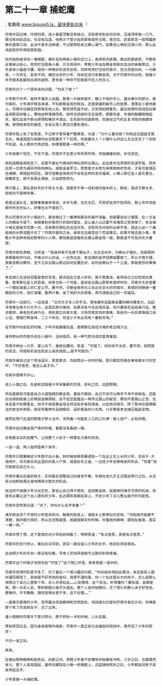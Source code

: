 # 第二十一章 捕蛇鹰
, 笔趣阁 www.biquge5.la，最快更新剑来 ！

    苻南华回过神，环顾四周，连小巷屋顶都没有放过，没有察觉到任何异样，迅速深呼吸一口气，既没有向前迈出，也没有后退。他再次下意识去抓那枚祖传玉佩，落空后，赶紧默念一段残篇断章的道家口诀，此诀不是术法神通，不过是帮助自己静心凝气，如果说心境如泛湖小舟，那么此诀起到的作用就是船锚。

    他开始侧身背向一堵墙壁，横步走到两条小巷的岔口上，身体肌肉紧绷，做出防御姿势，不敢有丝毫掉以轻心，死死盯住那条小巷，只见视线中，草鞋少年站在蔡金简倒在血泊的身躯旁边，少年身体小幅度弓腰，保持一种微妙的进攻态势，同样死死盯住他苻南华，双方虎狼对峙，一为解惑，一为求生，各有不同。横空出世的少年，目标应该只有蔡金简，对于苻南华的出现，陋巷少年凭借本能展现出来的姿势，更多是一种你不犯我我不犯人的含义。

    苻南华问了一个很多余的问题，“你杀了她？”

    少年默不作声，始终手握杀人凶器，那是一片破碎瓷片，略小于他的手心，露出拳头的部分，极为锋利，少年满手鲜血淋漓，不知是蔡金简的鲜血，还是瓷器刺破手心的结果，滴落在小巷地面上。苻南华在确定四周再无他人后，既觉得荒诞不经，又觉得如释重负。最后他便将视线投在蔡金简那具娇躯上，哪怕这种落魄场景，依然无损她的天生丽质，婀娜多姿，丰满的胸脯微微起伏，猩红血液不断从脖颈和嘴巴中涌出，生机即将彻底断绝，但是经过气机反复淬炼的强健体魄，使得她承受的痛苦，也会比常人更加沉重和漫长。

    苻南华脸上有了些笑意，不过骨子里带着严酷寒意，问道：“为什么要杀她？你和这位姐姐无冤无仇，难道就因为她跟你在泥瓶巷开了个玩笑，你就要杀人？小镇什么时这么无法无天了？你知不知道，杀人偿命欠债还钱，到哪里都是一样的啊。”

    少年就像个哑巴，不言不语。苻南华不在意少年所思所想，开始缓缓向前，步伐坚定。

    他知道蔡金简死定了，这里不是仙气缭绕的神仙洞府云霞山，此处是术法禁绝的天道牢笼，除非出现一位修为通天的陆地神仙，或是金身罗汉，愿意拿大半修为来换取她的性命，才有可能镇压住魂魄，帮她起死回生。很可惜蔡金简绝对不会有这样的泼天福缘，小镇上那位圣人身负重任，俯瞰苍生，绝不会厚此薄彼，只会顺势而为。

    修行路上，莫名其妙夭折于阳关大道，或是死于争一线机缘的独木桥上，都有，虽说不算太多，但绝对不是稀罕事。

    若是证道长生，能够事事循序渐进，步步为营，无灾无厄，尽享好处而不担风险，那么市井百姓眼中的无忧仙人，好像也太不值钱了。

    所以苻南华对于小镇此行，甚至做过了一番搏命厮杀的最坏准备，但是要说在小镇里，在一方圣人的眼皮子底下，亲眼看到并肩而行的临时盟友，这么被人以迅雷不及掩耳之势宰掉了，老龙城少城主是破天荒第一次，没有眼花缭乱的法宝对攻，没有惊天动地的仙家手笔，就这么给一个最低贱的乡野泥腿子杀了？苻南华震惊之余，根本无法接受这个荒诞事实。如果不是这座小镇，草鞋少年这种命贱如野草的小人物，哪怕是遥遥看到云霞山蔡金简一面，都是遥不可及的天大奢望。

    苻南华脸色肃穆，沉声道：“我虽然来不及救下蔡仙子，也无法杀你，为蔡仙子报仇，但是既然亲眼看到你行凶，不做点什么的话，一旦传出去，老龙城的金字招牌就要砸了。所以于情于理，我都该教训教你，至于之后云霞山那边如何处置应对，如何给蔡仙子一个公道，那就是你的事情了。”

    老龙城少主这些冠冕堂皇的言语，是说给此方圣人听的，属于客套话，省得自己之后吃相太难看，惹来那位圣人的恶感。将来也有一个可能，是说给云霞山那帮老祖师听的，苻南华无非是要一个摆在桌面上的仁至义尽。要不然，对蔡金简早已心存必杀念头的苻南华，真想好好酬谢一番眼前的少年，误打误撞，鲁莽行事，省了他好大的周章，真可谓是自己的一员福将。

    苻南华一边前行，一边说道：“见你方才杀人的手法，意味着你这副臭皮囊的瞬间爆发力，比起寻常青壮男子只大不小，这其实颇为难得，如果没有今天这场风波，你只要有机会投身行伍，敢杀敢拼，再有些机缘巧合，得到某位兵家大佬、沙场世家武将的青睐，丢给你一份兵家铸身口诀心法，慢慢打熬身体，二三十年后，你这小子未必没有一番新天地。”

    在苻南华向前走的时候，少年开始缓缓后退，面朝那位高冠大袖的老龙城少主。

    身材修长的苻南华走在小巷中，玉树临风，有一种气质天成的富贵雍容。

    苻南华伸出一只手，掌心向下，垂放在腰间，笑道：“可惜了。你的命不太好，要不然，依照我的说法，你就有机会达到这么高的成就……是不可能的。”

    苻南华被自己这个笑话逗乐，笑意更浓，向前跨出一步的时候，那只脚突然悬在离地面半尺的空中，“不好意思，是这么高才对。”

    苻南华很难不开心。

    进入小镇之后，先是和泥瓶巷少年宋集薪的交易，获利之巨，远超预期。

    然后是极有可能是自己大道阻碍的蔡金简，暴毙于眼前，自己不但可以两手干净不染鲜血，还能白白得到她身上的两袋金精铜钱，说不定还能搜出一两件云霞山的秘宝，哪怕不是镇山之宝，也肯定差不到哪里去，他可不相信蔡金简全然没有护身符傍身。比如他苻南华，除了那块仅是障眼法的老龙布雨佩，就还带着两件品相极好、品阶极高的小东西，几乎算是老龙城压箱底宝物。

    故而在旁门左道的野路子修士当中，流传着一句脍炙人口的口头禅：替人收尸，必有好报。

    苻南华经过蔡金简尸体的时候，看都没有看她一眼。

    反倒是淡淡的血腥气，让他整个人处于一种莫名亢奋的状态。

    一进一退，两人始终距离十余步。

    苻南华只需要确定少年跑不出小巷，到时候他再想要逮到一个在此土生土长的少年，无异于-大海捞针，何况身后尚且温热的美人尸体，就是前车之鉴。一旦给少年足够喘息的机会，“惊喜”就可能砸在自己头上。

    苻南华看似在猫抓耗子，实则是在调整自己的身体节奏，毕竟在他九岁正式踏足修行之后，从没有过纯粹依靠近身肉搏来分胜负的机会。

    他当然不用跟少年分出生死，那会让自己得不偿失，连同蔡金简，就是两份唾手可得的机缘，但是务必要让这个出人意料的少年，在近期乖乖躺在床上，不给少年丁点儿整幺蛾子的可能性。

    苻南华突然笑问道：“对了，你叫什么名字来着？”

    满手鲜血流个不停的少年答非所问，黝黑的脸庞上，满是乡土野草似的坚韧，“你和她可能都不清楚，我的眼力很好，所以在泥瓶巷里，她跟我聊天的时候，你看她的眼神，跟现在看我，其实一模一样。”

    苻南华愣了愣，这下是真的对少年刮目相看了，啧啧笑道：“有点意思，真是有点意思。”

    苻南华的言行举止，看似云淡风轻，其实一直在留心少年的左手，依旧在持续滴血。

    这说明少年的手劲一直没有松懈，寻常人恐怕早就拗不过那份刺骨疼痛。

    苻南华这个时候才觉得先前“可惜了”这个随口评语，原来真是一语中的。

    苻南华觉得时机差不多了，问了最后一个感兴趣的问题，“你杀她杀得如此果决，肯定是有人跟你通风报信了，我倒是不好奇他的身份，我想不通的是，你一个在这里长大的孩子，怎么就那么快跨过了自己心里那个坎，杀人杀得如此……心安理得，这个说法，听得懂吗？要知道，就算是我，第一次杀人后，等到那股兴奋尽头褪去，整个人就开始颤抖，念了很久的静心诀才好受些，哪像你，平平静静，跟吃饭喝水差不多，这不合理……”

    一直面无表情的少年，突然露出惊骇眼神和恐慌脸色，视线直勾勾望向苻南华身后方向，仿佛是那个死了的高挑女子，活了过来。

    谨小慎微的苻南华下意识转头，脖子转到一半的时候，心头巨震。

    等到转回过去，因为身高悬殊的缘故，苻南华一直正前方且偏低的视线中，竟然没了少年的踪迹！

    千钧一发之际。

    原来。

    在做出那种眼神和脸色后，刹那之间，草鞋少年毫不犹豫地开始爆发冲刺，三步之后，左脚骤然发力，整个人高高跳起，最终右脚踩在小巷一侧墙壁上，迅猛弹射转折之后，少年朝高冠男子高高举起左手。

    少年真像一头捕蛇鹰。